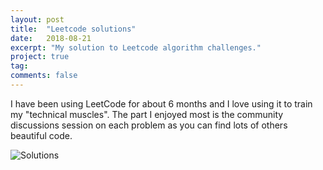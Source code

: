 ```yaml
---
layout: post
title:  "Leetcode solutions"
date:   2018-08-21
excerpt: "My solution to Leetcode algorithm challenges."
project: true
tag:
comments: false
---
```

I have been using LeetCode for about 6 months and I love using it to train my "technical muscles". The part I enjoyed most is the community discussions session on each problem as you can find lots of others beautiful code.

![Solutions](https://github.com/user3301/leetcodecsharp)


